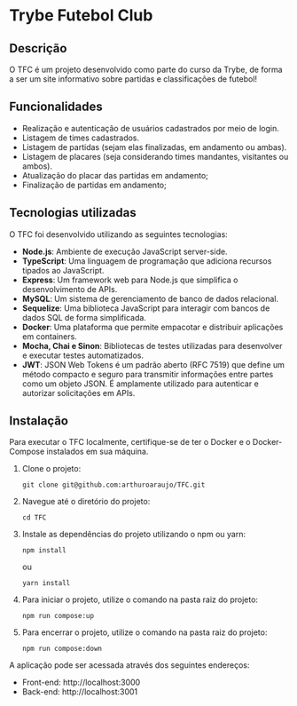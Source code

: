 # Trybe Futebol Club

## Descrição

O TFC é um projeto desenvolvido como parte do curso da Trybe, de forma a ser um site informativo sobre partidas e classificações de futebol! 

## Funcionalidades

- Realização e autenticação de usuários cadastrados por meio de login.
- Listagem de times cadastrados.
- Listagem de partidas (sejam elas finalizadas, em andamento ou ambas).
- Listagem de placares (seja considerando times mandantes, visitantes ou ambos).
- Atualização do placar das partidas em andamento;
- Finalização de partidas em andamento;

## Tecnologias utilizadas

O TFC foi desenvolvido utilizando as seguintes tecnologias:

- **Node.js**: Ambiente de execução JavaScript server-side.
- **TypeScript**: Uma linguagem de programação que adiciona recursos tipados ao JavaScript.
- **Express**: Um framework web para Node.js que simplifica o desenvolvimento de APIs.
- **MySQL**: Um sistema de gerenciamento de banco de dados relacional.
- **Sequelize**: Uma biblioteca JavaScript para interagir com bancos de dados SQL de forma simplificada.
- **Docker**: Uma plataforma que permite empacotar e distribuir aplicações em containers.
- **Mocha, Chai e Sinon**: Bibliotecas de testes utilizadas para desenvolver e executar testes automatizados.
- **JWT**: JSON Web Tokens é um padrão aberto (RFC 7519) que define um método compacto e seguro para transmitir informações entre partes como um objeto JSON. É amplamente utilizado para autenticar e autorizar solicitações em APIs.

## Instalação

Para executar o TFC localmente, certifique-se de ter o Docker e o Docker-Compose instalados em sua máquina.

1. Clone o projeto:

   ```
   git clone git@github.com:arthuroaraujo/TFC.git
   ```

2. Navegue até o diretório do projeto:

   ```
   cd TFC
   ```

3. Instale as dependências do projeto utilizando o npm ou yarn:

   ```
   npm install
   ```

   ou

   ```
   yarn install
   ```

4. Para iniciar o projeto, utilize o comando na pasta raiz do projeto:

   ```
   npm run compose:up
   ```

5. Para encerrar o projeto, utilize o comando na pasta raiz do projeto:

   ```
   npm run compose:down
   ```
   
A aplicação pode ser acessada através dos seguintes endereços:

- Front-end: http://localhost:3000
- Back-end: http://localhost:3001

